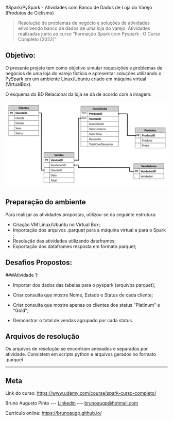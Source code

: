 #Spark/PySpark - Atividades com Banco de Dados de Loja do Varejo (Produtos de Ciclismo)

>Resolução de problemas de negócio e soluções de atividades envolvendo banco de dados de uma loja do varejo. Atividades realizadas junto ao curso "Formação Spark com Pyspark : O Curso Completo [2022]"

## Objetivo: 

O presente projeto tem como objetivo simular requisições e problemas de negócios de uma loja do varejo fictícia e apresentar soluções utilizando o PySpark em um ambiente Linux/Ubuntu criado em máquina virtual (VirtualBox).

O esquema do BD Relacional da loja se dá de acordo com a imagem:

![esquema](esquema_tabelas.png)
<!-- colocar screenshoot do seu projeto -->

## Preparação do ambiente

Para realizar as atividades propostas, utilizou-se da seguinte estrutura:
 
* Criação VM Linux/Ubuntu no Virtual Box;
* Importação dos arquivos .parquet para a máquina virtual e para o Spark ;
* Resolução das atividades utilizando dataframes;
* Exportação dos dataframes resposta em formato parquet;


## Desafios Propostos: 

###Atividade 1:

* Importar dos dados das tabelas para o pyspark (arquivos parquet);

* Criar consulta que mostre Nome, Estado e Status de cada cliente;

* Criar consulta que mostre apenas os clientes dos status "Platinum" e "Gold";

* Demonstrar o total de vendas agrupado por cada status.


## Arquivos de resolução

Os arquivos de resolução se encontram anexados e separados por atividade. Consistem em scripts python e arquivos gerados no formato .parquet

_______
## Meta

Link do curso: <https://www.udemy.com/course/spark-curso-completo/>

Bruno Augusto Pinto --- [Linkedin](https://www.linkedin.com/in/brunoaugp/) --- brunoaugp@hotmail.com

Currículo online: <https://brunoaugp.github.io/>



